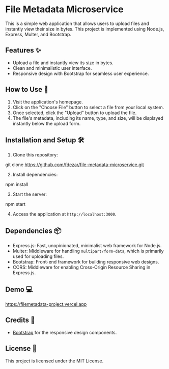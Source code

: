 # File Metadata Microservice

This is a simple web application that allows users to upload files and instantly view their size in bytes. This project is implemented using Node.js, Express, Multer, and Bootstrap.

## Features ✨

- Upload a file and instantly view its size in bytes.
- Clean and minimalistic user interface.
- Responsive design with Bootstrap for seamless user experience.

## How to Use 🚀

1. Visit the application's homepage.
2. Click on the "Choose File" button to select a file from your local system.
3. Once selected, click the "Upload" button to upload the file.
4. The file's metadata, including its name, type, and size, will be displayed instantly below the upload form.

## Installation and Setup 🛠️

1. Clone this repository:

git clone https://github.com/fdezar/file-metadata-microservice.git

2. Install dependencies:

npm install

3. Start the server:

npm start

4. Access the application at `http://localhost:3000`.

## Dependencies 📦

- Express.js: Fast, unopinionated, minimalist web framework for Node.js.
- Multer: Middleware for handling `multipart/form-data`, which is primarily used for uploading files.
- Bootstrap: Front-end framework for building responsive web designs.
- CORS: Middleware for enabling Cross-Origin Resource Sharing in Express.js.

## Demo 💻

https://filemetadata-project.vercel.app

## Credits 🙌

- [Bootstrap](https://getbootstrap.com/) for the responsive design components.

## License 📄

This project is licensed under the MIT License.
